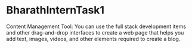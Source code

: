 # BharathInternTask1
Content Management Tool: You can use the full stack development items and other drag-and-drop interfaces to create a web page that helps you add text, images, videos, and other elements required to create a blog.
